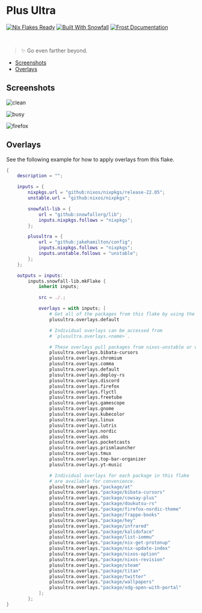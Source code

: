 # Plus Ultra

<a href="https://nixos.wiki/wiki/Flakes" target="_blank"><img alt="Nix Flakes Ready" src="https://img.shields.io/static/v1?logo=nixos&logoColor=d8dee9&label=Nix%20Flakes&labelColor=5e81ac&message=Ready&color=d8dee9&style=for-the-badge"></a>
<a href="https://github.com/snowfallorg/lib" target="_blank"><img alt="Built With Snowfall" src="https://img.shields.io/static/v1?logoColor=d8dee9&label=Built%20With&labelColor=5e81ac&message=Snowfall&color=d8dee9&style=for-the-badge"></a>
<a href="https://jakehamilton.github.io/config" target="_blank"><img alt="Frost Documentation" src="https://img.shields.io/static/v1?logoColor=d8dee9&label=Frost&labelColor=5e81ac&message=Documentation&color=d8dee9&style=for-the-badge"></a>

&nbsp;

> ✨ Go even farther beyond.

- [Screenshots](#screenshots)
- [Overlays](#overlays)

## Screenshots

![clean](./assets/clean.png)

![busy](./assets/busy.png)

![firefox](./assets/firefox.png)

## Overlays

See the following example for how to apply overlays from this flake.

```nix
{
	description = "";

	inputs = {
		nixpkgs.url = "github:nixos/nixpkgs/release-22.05";
		unstable.url = "github:nixos/nixpkgs";

		snowfall-lib = {
			url = "github:snowfallorg/lib";
			inputs.nixpkgs.follows = "nixpkgs";
		};

		plusultra = {
			url = "github:jakehamilton/config";
			inputs.nixpkgs.follows = "nixpkgs";
			inputs.unstable.follows = "unstable";
		};
	};

	outputs = inputs:
		inputs.snowfall-lib.mkFlake {
			inherit inputs;

			src = ./.;

			overlays = with inputs; [
				# Get all of the packages from this flake by using the main overlay.
				plusultra.overlays.default

				# Individual overlays can be accessed from
				# `plusultra.overlays.<name>`.

				# These overlays pull packages from nixos-unstable or other sources.
				plusultra.overlays.bibata-cursors
				plusultra.overlays.chromium
				plusultra.overlays.comma
				plusultra.overlays.default
				plusultra.overlays.deploy-rs
				plusultra.overlays.discord
				plusultra.overlays.firefox
				plusultra.overlays.flyctl
				plusultra.overlays.freetube
				plusultra.overlays.gamescope
				plusultra.overlays.gnome
				plusultra.overlays.kubecolor
				plusultra.overlays.linux
				plusultra.overlays.lutris
				plusultra.overlays.nordic
				plusultra.overlays.obs
				plusultra.overlays.pocketcasts
				plusultra.overlays.prismlauncher
				plusultra.overlays.tmux
				plusultra.overlays.top-bar-organizer
				plusultra.overlays.yt-music

				# Individual overlays for each package in this flake
				# are available for convenience.
				plusultra.overlays."package/at"
				plusultra.overlays."package/bibata-cursors"
				plusultra.overlays."package/cowsay-plus"
				plusultra.overlays."package/doukutsu-rs"
				plusultra.overlays."package/firefox-nordic-theme"
				plusultra.overlays."package/frappe-books"
				plusultra.overlays."package/hey"
				plusultra.overlays."package/infrared"
				plusultra.overlays."package/kalidoface"
				plusultra.overlays."package/list-iommu"
				plusultra.overlays."package/nix-get-protonup"
				plusultra.overlays."package/nix-update-index"
				plusultra.overlays."package/nixos-option"
				plusultra.overlays."package/nixos-revision"
				plusultra.overlays."package/steam"
				plusultra.overlays."package/titan"
				plusultra.overlays."package/twitter"
				plusultra.overlays."package/wallpapers"
				plusultra.overlays."package/xdg-open-with-portal"
			];
		};
}
```
